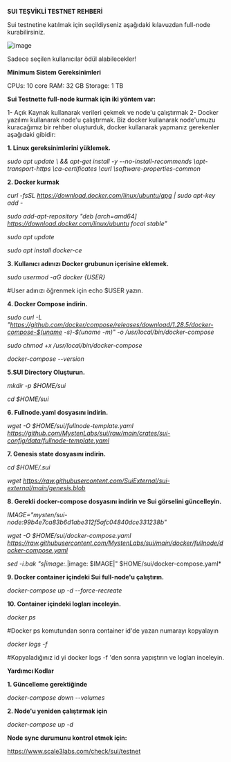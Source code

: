 **SUI TEŞVİKLİ TESTNET REHBERİ**

Sui testnetine katılmak için seçildiyseniz aşağıdaki kılavuzdan full-node kurabilirsiniz.

![image](https://user-images.githubusercontent.com/105454859/203421284-59e8efda-9cb6-4500-96f7-612f4da50a49.png)

Sadece seçilen kullanıcılar ödül alabilecekler!

**Minimum Sistem Gereksinimleri**

CPUs: 10 core
RAM: 32 GB
Storage: 1 TB

**Sui Testnette full-node kurmak için iki yöntem var:**

1- Açık Kaynak kullanarak verileri çekmek ve node'u çalıştırmak
2- Docker yazılımı kullanarak node'u çalıştırmak.
Biz docker kullanarak node'umuzu kuracağımız bir rehber oluşturduk, docker kullanarak yapmanız gerekenler aşağıdaki gibidir:

**1. Linux gereksinimlerini yüklemek.**

 *sudo apt update \ && apt-get install -y --no-install-recommends \apt-transport-https \ca-certificates \curl \software-properties-common*

**2. Docker kurmak**

*curl -fsSL https://download.docker.com/linux/ubuntu/gpg | sudo apt-key add -*

*sudo add-apt-repository "deb [arch=amd64] https://download.docker.com/linux/ubuntu focal stable"*

*sudo apt update*

*sudo apt install docker-ce*

**3. Kullanıcı adınızı Docker grubunun içerisine eklemek.**

*sudo usermod -aG docker {USER}*

#User adınızı öğrenmek için echo $USER yazın.

**4. Docker Compose indirin.**

*sudo curl -L "https://github.com/docker/compose/releases/download/1.28.5/docker-compose-$(uname -s)-$(uname -m)" -o /usr/local/bin/docker-compose*

*sudo chmod +x /usr/local/bin/docker-compose*

*docker-compose --version*

**5.SUI Directory Oluşturun.**

*mkdir -p $HOME/sui*

*cd $HOME/sui*

**6. Fullnode.yaml dosyasını indirin.**

*wget -O $HOME/sui/fullnode-template.yaml https://github.com/MystenLabs/sui/raw/main/crates/sui-config/data/fullnode-template.yaml*

**7. Genesis state dosyasını indirin.**

*cd $HOME/.sui*

*wget https://raw.githubusercontent.com/SuiExternal/sui-external/main/genesis.blob*

**8. Gerekli docker-compose dosyasını indirin ve Sui görselini güncelleyin.**

*IMAGE="mysten/sui-node:99b4e7ca83b6d1abe312f5afc04840dce331238b"*

*wget -O $HOME/sui/docker-compose.yaml https://raw.githubusercontent.com/MystenLabs/sui/main/docker/fullnode/docker-compose.yaml*

*sed -i.bak "s|image:.*|image: $IMAGE|" $HOME/sui/docker-compose.yaml*

**9. Docker container içindeki Sui full-node'u çalıştırın.**

*docker-compose up -d --force-recreate*

**10. Container içindeki logları inceleyin.**

*docker ps*

#Docker ps komutundan sonra container id'de yazan numarayı kopyalayın

*docker logs -f <container id>*

 #Kopyaladığınız id yi docker logs -f 'den sonra yapıştırın ve logları inceleyin.
  
 **Yardımcı Kodlar**
  
**1. Güncelleme gerektiğinde**
  
  *docker-compose down --volumes*
  
**2. Node'u yeniden çalıştırmak için**
  
  *docker-compose up -d*
  
**Node sync durumunu kontrol etmek için:**
  
  https://www.scale3labs.com/check/sui/testnet

  



